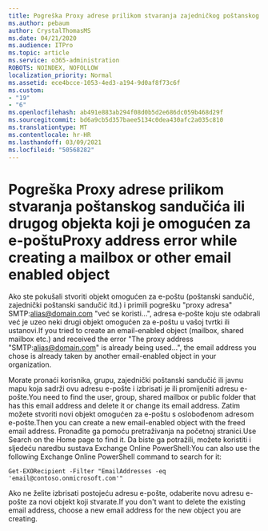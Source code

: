 ```yaml
---
title: Pogreška Proxy adrese prilikom stvaranja zajedničkog poštanskog sandučića
ms.author: pebaum
author: CrystalThomasMS
ms.date: 04/21/2020
ms.audience: ITPro
ms.topic: article
ms.service: o365-administration
ROBOTS: NOINDEX, NOFOLLOW
localization_priority: Normal
ms.assetid: ece4bcce-1053-4ed3-a194-9d0af8f73c6f
ms.custom:
- "19"
- "6"
ms.openlocfilehash: ab491e883ab294f08d0b5d2e686dc059b468d29f
ms.sourcegitcommit: bd6a9cb5d357baee5134c0dea430afc2a035c810
ms.translationtype: MT
ms.contentlocale: hr-HR
ms.lasthandoff: 03/09/2021
ms.locfileid: "50568282"
---
```

# <a name="proxy-address-error-while-creating-a-mailbox-or-other-email-enabled-object"></a><span data-ttu-id="bbd2f-102">Pogreška Proxy adrese prilikom stvaranja poštanskog sandučića ili drugog objekta koji je omogućen za e-poštu</span><span class="sxs-lookup"><span data-stu-id="bbd2f-102">Proxy address error while creating a mailbox or other email enabled object</span></span>

<span data-ttu-id="bbd2f-103">Ako ste pokušali stvoriti objekt omogućen za e-poštu (poštanski sandučić, zajednički poštanski sandučić itd.) i primili pogrešku "proxy adresa" SMTP:alias@domain.com "već se koristi...", adresa e-pošte koju ste odabrali već je uzeo neki drugi objekt omogućen za e-poštu u vašoj tvrtki ili ustanovi.</span><span class="sxs-lookup"><span data-stu-id="bbd2f-103">If you tried to create an email-enabled object (mailbox, shared mailbox etc.) and received the error "The proxy address "SMTP:alias@domain.com" is already being used…", the email address you chose is already taken by another email-enabled object in your organization.</span></span>
  
<span data-ttu-id="bbd2f-104">Morate pronaći korisnika, grupu, zajednički poštanski sandučić ili javnu mapu koja sadrži ovu adresu e-pošte i izbrisati je ili promijeniti adresu e-pošte.</span><span class="sxs-lookup"><span data-stu-id="bbd2f-104">You need to find the user, group, shared mailbox or public folder that has this email address and delete it or change its email address.</span></span> <span data-ttu-id="bbd2f-105">Zatim možete stvoriti novi objekt omogućen za e-poštu s oslobođenom adresom e-pošte.</span><span class="sxs-lookup"><span data-stu-id="bbd2f-105">Then you can create a new email-enabled object with the freed email address.</span></span> <span data-ttu-id="bbd2f-106">Pronađite ga pomoću pretraživanja na početnoj stranici.</span><span class="sxs-lookup"><span data-stu-id="bbd2f-106">Use Search on the Home page to find it.</span></span> <span data-ttu-id="bbd2f-107">Da biste ga potražili, možete koristiti i sljedeću naredbu sustava Exchange Online PowerShell:</span><span class="sxs-lookup"><span data-stu-id="bbd2f-107">You can also use the following Exchange Online PowerShell command to search for it:</span></span>

`
    Get-EXORecipient -Filter "EmailAddresses -eq 'email@contoso.onmicrosoft.com'"
`
  
<span data-ttu-id="bbd2f-108">Ako ne želite izbrisati postojeću adresu e-pošte, odaberite novu adresu e-pošte za novi objekt koji stvarate.</span><span class="sxs-lookup"><span data-stu-id="bbd2f-108">If you don't want to delete the existing email address, choose a new email address for the new object you are creating.</span></span>
  